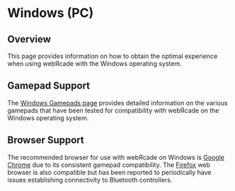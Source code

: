 # Windows (PC)

## Overview

This page provides information on how to obtain the optimal experience when using webЯcade with the Windows operating system.

## Gamepad Support

The [Windows Gamepads page](gamepads.md) provides detailed information on the various gamepads that have been tested for compatibility with webЯcade on the Windows operating system.

## Browser Support

The recommended browser for use with webЯcade on Windows is [Google Chrome](https://www.google.com/chrome/) due to its consistent gamepad compatibility. The [Firefox](https://www.mozilla.org/) web browser is also compatible but has been reported to periodically have issues establishing connectivity to Bluetooth controllers.

